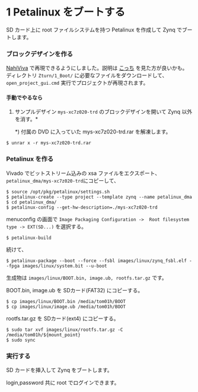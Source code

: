 # 1 Petalinux をブートする

SD カード上に root ファイルシステムを持つ Petalinux を作成して Zynq でブートします。

### ブロックデザインを作る

[NahiViva](https://github.com/tokuden/NahiViva) で再現できるようにしました。説明は [こっち](http://nahitafu.cocolog-nifty.com/nahitafu/2019/05/post-2cfa5c.html) を見た方が良いかも。  
ディレクトリ ```Zturn/1_Boot/``` に必要なファイルをダウンロードして、```open_project_gui.cmd``` 実行でプロジェクトが再現されます。

#### 手動でやるなら

1. サンプルデザイン ```mys-xc7z020-trd``` のブロックデザインを開いて Zynq 以外を消す。*

   *) 付属の DVD に入っていた mys-xc7z020-trd.rar を解凍します。

```
$ unrar x -r mys-xc7z020-trd.rar
```

### Petalinux を作る

Vivado でビットストリーム込みの xsa ファイルをエクスポート、```petalinux_dma/mys-xc7z020-trd```にコピーして、

```
$ source /opt/pkg/petalinux/settings.sh
$ petalinux-create --type project --template zynq --name petalinux_dma
$ cd petalinux_dma/
$ petalinux-config --get-hw-description=./mys-xc7z020-trd
```

menuconfig の画面で ```Image Packaging Configuration ->  Root filesystem type -> EXT(SD...)``` を選択する。

```
$ petalinux-build
```

続けて、

```
$ petalinux-package --boot --force --fsbl images/linux/zynq_fsbl.elf --fpga images/linux/system.bit --u-boot
```

生成物は ```images/linux/BOOT.bin, image.ub, rootfs.tar.gz``` です。

BOOT.bin,  image.ub を SDカード(FAT32) にコピーする。

```
$ cp images/linux/BOOT.bin /media/tom01h/BOOT
$ cp images/linux/image.ub /media/tom01h/BOOT
```

rootfs.tar.gz を SDカード(ext4) にコピーする。

```
$ sudo tar xvf images/linux/rootfs.tar.gz -C /media/tom01h/${mount_point}
$ sudo sync
```

### 実行する

SD カードを挿入して Zynq をブートします。

login,password 共に root でログインできます。